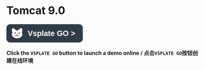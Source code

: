 # Tomcat 9.0

<a href="https://www.vsplate.com/?docker-compose=https://github.com/vsplate/dcenvs/tomcat/9.0"><img alt="VSPLATE GO" src="https://raw.githubusercontent.com/vsplate/images/master/vsgo_btn.png" width="200px"></a>

**Click the `VSPLATE GO` button to launch a demo online / 点击`VSPLATE GO`按钮创建在线环境**